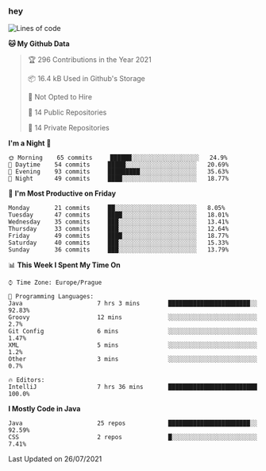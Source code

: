 ### hey

<!--START_SECTION:waka-->
![Lines of code](https://img.shields.io/badge/From%20Hello%20World%20I%27ve%20Written-118860%20lines%20of%20code-blue)

**🐱 My Github Data** 

> 🏆 296 Contributions in the Year 2021
 > 
> 📦 16.4 kB Used in Github's Storage 
 > 
> 🚫 Not Opted to Hire
 > 
> 📜 14 Public Repositories 
 > 
> 🔑 14 Private Repositories  
 > 
**I'm a Night 🦉** 

```text
🌞 Morning    65 commits     ██████░░░░░░░░░░░░░░░░░░░   24.9% 
🌆 Daytime    54 commits     █████░░░░░░░░░░░░░░░░░░░░   20.69% 
🌃 Evening    93 commits     █████████░░░░░░░░░░░░░░░░   35.63% 
🌙 Night      49 commits     ████░░░░░░░░░░░░░░░░░░░░░   18.77%

```
📅 **I'm Most Productive on Friday** 

```text
Monday       21 commits     ██░░░░░░░░░░░░░░░░░░░░░░░   8.05% 
Tuesday      47 commits     ████░░░░░░░░░░░░░░░░░░░░░   18.01% 
Wednesday    35 commits     ███░░░░░░░░░░░░░░░░░░░░░░   13.41% 
Thursday     33 commits     ███░░░░░░░░░░░░░░░░░░░░░░   12.64% 
Friday       49 commits     ████░░░░░░░░░░░░░░░░░░░░░   18.77% 
Saturday     40 commits     ███░░░░░░░░░░░░░░░░░░░░░░   15.33% 
Sunday       36 commits     ███░░░░░░░░░░░░░░░░░░░░░░   13.79%

```


📊 **This Week I Spent My Time On** 

```text
⌚︎ Time Zone: Europe/Prague

💬 Programming Languages: 
Java                     7 hrs 3 mins        ███████████████████████░░   92.83% 
Groovy                   12 mins             ░░░░░░░░░░░░░░░░░░░░░░░░░   2.7% 
Git Config               6 mins              ░░░░░░░░░░░░░░░░░░░░░░░░░   1.47% 
XML                      5 mins              ░░░░░░░░░░░░░░░░░░░░░░░░░   1.2% 
Other                    3 mins              ░░░░░░░░░░░░░░░░░░░░░░░░░   0.7%

🔥 Editors: 
IntelliJ                 7 hrs 36 mins       █████████████████████████   100.0%

```

**I Mostly Code in Java** 

```text
Java                     25 repos            ███████████████████████░░   92.59% 
CSS                      2 repos             █░░░░░░░░░░░░░░░░░░░░░░░░   7.41%

```



 Last Updated on 26/07/2021
<!--END_SECTION:waka-->
